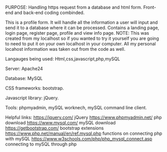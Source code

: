 PURPOSE: Handling https request from a database and html form. Front-end and back-end coding combinded. 

This is a profile form. It will handle all the information a user will input and send it to a database where it can be processed. Contains a landing page, login page, register page, profile and view info page. NOTE: This was created from my localhost so if you wanted to try it yourself you are going to need to put it on your own localhost in your computer. All my personal locahost information was taken out from the code as well.

Langauges being used: Html,css,javascript,php,mySQL

Server: Apache24 

Database: MySQL 

CSS frameworks: bootstrap. 

Javascript library: jQuery.

Tools: phpmyadmin, mySQL worknech, mySQL command line client.

Helpful links: https://jquery.com/ jQuery https://www.phpmyadmin.net/ php download https://www.mysql.com/ mySQL download https://getbootstrap.com/ bootstrap extensions https://www.php.net/manual/en/ref.mysql.php functions on connecting php with mySQL https://www.w3schools.com/php/php_mysql_connect.asp connecting to mySQL through php
